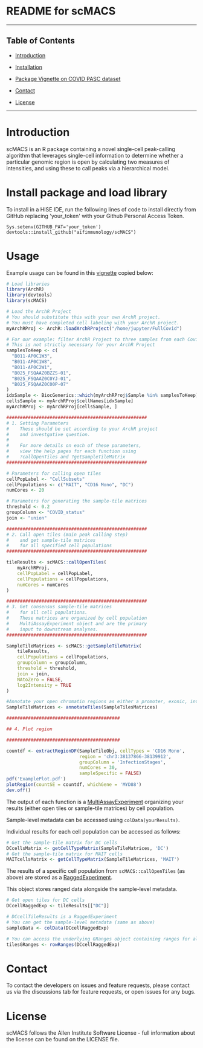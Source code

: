 README for scMACS
===============

* * *

Table of Contents
-----------------

* [Introduction](#introduction)
* [Installation](#library)
* [Package Vignette on COVID PASC dataset](#vignette)

* [Contact](#contact)
* [License](#license)

* * *

# <a name="introduction"></a> Introduction
scMACS is an R package containing a novel single-cell peak-calling algorithm that leverages single-cell information to determine whether a particular genomic region is open by calculating two measures of intensities, and using these to call peaks via a hierarchical model. 

# <a name="library"></a> Install package and load library

To install in a HISE IDE, run the following lines of code to install directly from GitHub replacing 'your_token' with your Github Personal Access Token. 
    
    Sys.setenv(GITHUB_PAT='your_token') 
    devtools::install_github("aifimmunology/scMACS")

# <a name="vignette"></a> Usage
Example usage can be found in this [vignette](vignettes/COVID_example.R) copied below:
```R
# Load libraries
library(ArchR)
library(devtools)
library(scMACS)

# Load the ArchR Project
# You should substitute this with your own ArchR project.
# You must have completed cell labeling with your ArchR project.
myArchRProj <- ArchR::loadArchRProject("/home/jupyter/FullCovid")

# For our example: filter ArchR Project to three samples from each Covid Status
# This is not strictly necessary for your ArchR Project 
samplesToKeep <- c(
  "B011-AP0C1W3", 
  "B011-AP0C1W8", 
  "B011-AP0C2W1",
  "B025_FSQAAZ0BZZS-01",
  "B025_FSQAAZ0C0YJ-01",
  "B025_FSQAAZ0C00P-07"
)
idxSample <- BiocGenerics::which(myArchRProj$Sample %in% samplesToKeep)
cellsSample <- myArchRProj$cellNames[idxSample]
myArchRProj <- myArchRProj[cellsSample, ]

####################################################
# 1. Setting Parameters
#    These should be set according to your ArchR project
#    and investgative question.
#
#    For more details on each of these parameters, 
#    view the help pages for each function using 
#    ?callOpenTiles and ?getSampleTileMatrix
####################################################

# Parameters for calling open tiles
cellPopLabel <- "CellSubsets" 
cellPopulations <- c("MAIT", "CD16 Mono", "DC")
numCores <- 20

# Parameters for generating the sample-tile matrices
threshold <- 0.2
groupColumn <- "COVID_status"
join <- "union"

####################################################
# 2. Call open tiles (main peak calling step)
#    and get sample-tile matrices
#    for all specified cell populations
####################################################

tileResults <- scMACS::callOpenTiles( 
    myArchRProj,
    cellPopLabel = cellPopLabel,
    cellPopulations = cellPopulations,
    numCores = numCores
)

####################################################
# 3. Get consensus sample-tile matrices
#    for all cell populations.
#    These matrices are organized by cell population
#    MultiAssayExperiment object and are the primary 
#    input to downstream analyses.
####################################################

SampleTileMatrices <- scMACS::getSampleTileMatrix( 
    tileResults,
    cellPopulations = cellPopulations,
    groupColumn = groupColumn,
    threshold = threshold,
    join = join,
    NAtoZero = FALSE,
    log2Intensity = TRUE
)

#Annotate your open chromatin regions as either a promoter, exonic, intronic, or distal region. Gene names are given for all but distal. 
SampleTileMatrices <- annotateTiles(SampleTilesMatrices)

##########################################

## 4. Plot region 

##########################################

countdf <- extractRegionDF(SampleTileObj, cellTypes = 'CD16 Mono',
                           region = 'chr3:38137866-38139912', 
                           groupColumn = 'InfectionStages',
                           numCores = 30,
                           sampleSpecific = FALSE)
pdf('ExamplePlot.pdf')
plotRegion(countSE = countdf, whichGene = 'MYD88')
dev.off()

```

The output of each function is a [MultiAssayExperiment](https://www.bioconductor.org/packages/devel/bioc/vignettes/MultiAssayExperiment/inst/doc/MultiAssayExperiment.html#overview-of-the-multiassayexperiment-class) organizing your results (either open tiles or sample-tile matrices) by cell population.

Sample-level metadata can be accessed using `colData(yourResults)`. 

Individual results for each cell population can be accessed as follows:
```R
# Get the sample-tile matrix for DC cells
DCcellsMatrix <- getCellTypeMatrix(SampleTileMatrices, 'DC')
# Get the sample-tile matrix for MAIT cells
MAITcellsMatrix <- getCellTypeMatrix(SampleTileMatrices, 'MAIT')

```

The results of a specific cell population from `scMACS::callOpenTiles` (as above) are stored as a [RaggedExperiment](https://bioconductor.org/packages/release/bioc/vignettes/RaggedExperiment/inst/doc/RaggedExperiment.html).

This object stores ranged data alongside the sample-level metadata.

```R
# Get open tiles for DC cells
DCcellRaggedExp <- tileResults[["DC"]]

# DCcellTileResults is a RaggedExperiment
# You can get the sample-level metadata (same as above)
sampleData <- colData(DCcellRaggedExp)

# You can access the underlying GRanges object containing ranges for all samples
tilesGRanges <- rowRanges(DCcellRaggedExp)

```


# <a name="contact"></a> Contact

To contact the developers on issues and feature requests, please contact us via the discussions tab for feature requests, or open issues for any bugs. 
    
# <a name="license"></a> License

scMACS follows the Allen Institute Software License - full information about the license can be found on the LICENSE file. 
